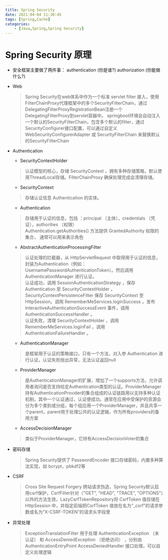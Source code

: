 ```yaml
---
title: Spring Security
date: 2021-04-04 11:30:45
tags: [Spring,Cache]
categories:
    - [Java,Spring,Spring Security]
---
```

Spring Security 原理
===
* 安全框架主要做了两件事：
authentication (你是谁?)
authorization (你能做什么?)

* Web
  >Spring Security在web体系中作为一个标准 servlet filter 接入，使用FilterChainProxy代理框架中的多个SecurityFilterChain，通过DelegatingFilterProxyRegistrationBean注册一个DelegatingFilterProxy到servlet容器中。
  springboot环境会自动注入一个默认的SecurityFilterChain，包含多个默认的filter，通过SecurityConfigurer接口配置，可以通过自定义WebSecurityConfigurerAdapter 或 SecurityFilterChain 来替换默认的SecurityFilterChain

* Authentication
  + SecurityContextHolder 
  >认证模型的核心，存储 SecurityContext ，拥有多种存储策略，默认使用ThreadLocal存储。FilterChainProxy 确保处理完成会清理存储。  
  + SecurityContext 
  >存储认证信息 Authentication 的实体。  
  + Authentication 
  >存储用于认证的信息，包括 ：principal （主体），credentials （凭证），authorities （权限）  
  Authentication.getAuthorities() 方法提供 GrantedAuthority 权限的集合， 通常可以用来表示角色
  + AbstractAuthenticationProcessingFilter
  >认证处理的拦截器，从 HttpServletRequest 中取得用于认证的信息，封装为Authentication（例如：UsernamePasswordAuthenticationToken）。然后调用  AuthenticationManager 进行认证。  
  认证成功，调用 SessionAuthenticationStrategy ，保存 Authentication 至 SecurityContextHolder ，SecurityContextPersistenceFilter 保存 SecurityContext 至 HttpSession。调用 RememberMeServices.loginSuccess ，发布 InteractiveAuthenticationSuccessEvent 事件，调用 AuthenticationSuccessHandler 。  
  认证失败，清理 SecurityContextHolder ，调用 RememberMeServices.loginFail ，调用 AuthenticationFailureHandler 。
  + AuthenticationManager
  >是框架用于认证的策略接口，只有一个方法，对入参 Authentication 进行认证，认证失败抛出异常，无法认证返回null
  + ProviderManager
  >是AuthenticationManager的扩展，增加了一个supports方法，允许调用者询问是否支持给定Authentication类型的认证。ProviderManager持有AuthenticationProvider的集合组成的认证链路用以支持多种认证机制，其中一个认证通过，认证便成功。通常在应用中受保护的资源会分为多个类别或分组，每个组应用一个ProviderManager，并且共享一个parent，parent用于处理公共的认证逻辑，作为所有providers的备用方案
  + AccessDecisionManager
  >类似于ProviderManager，它持有AccessDecisionVoter的集合

* 密码存储
  >Spring Security提供了 PasswordEncoder 接口存储密码，内置多种算法实现，如 bcrypt，pbkdf2等

* CSRF
  >Cross Site Request Forgery 跨站请求伪造，Spring Security默认启用csrf保护，CsrfFilter针对（"GET", "HEAD", "TRACE", "OPTIONS"）以外的方法生效，LazyCsrfTokenRepository将 CsrfToken 值存储在 HttpSession 中，并指定前端把CsrfToken 值放在名为“_csrf”的请求参数或名为“X-CSRF-TOKEN”的请求头字段里

* 异常处理
  >ExceptionTranslationFilter 用于处理 AuthenticationException （未认证） 和 AccessDeniedException （拒绝访问） ，分别由 AuthenticationEntryPoint AccessDeniedHandler 接口处理，可以自定义处理逻辑